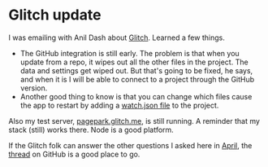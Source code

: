# Glitch update
I was emailing with Anil Dash about <a href="https://glitch.com/">Glitch</a>. Learned a few things.
* The GitHub integration is still early. The problem is that when you update from a repo, it wipes out all the other files in the project. The data and settings get wiped out. But that's going to be fixed, he says, and when it is I will be able to connect to a project through the GitHub version. 
* Another good thing to know is that you can change which files cause the app to restart by adding a <a href="https://glitch.com/edit/#!/watch-json?path=README.md%3A1%3A0">watch.json file</a> to the project. 

Also my test server, <a href="http://pagepark.glitch.me/">pagepark.glitch.me</a>, is still running. A reminder that my stack (still) works there. Node is a good platform. 

If the Glitch folk can answer the other questions I asked here in <a href="http://scripting.com/2020/04/">April</a>, the <a href="https://github.com/scripting/Scripting-News/issues/168">thread</a> on GitHub is a good place to go. 

